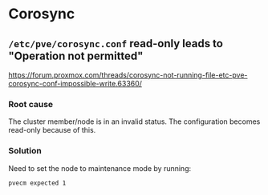 
# Corosync

## `/etc/pve/corosync.conf` read-only leads to "Operation not permitted"

https://forum.proxmox.com/threads/corosync-not-running-file-etc-pve-corosync-conf-impossible-write.63360/

### Root cause
The cluster member/node is in an invalid status. The configuration becomes read-only because of this.

### Solution
Need to set the node to maintenance mode by running:
```shell
pvecm expected 1
```

